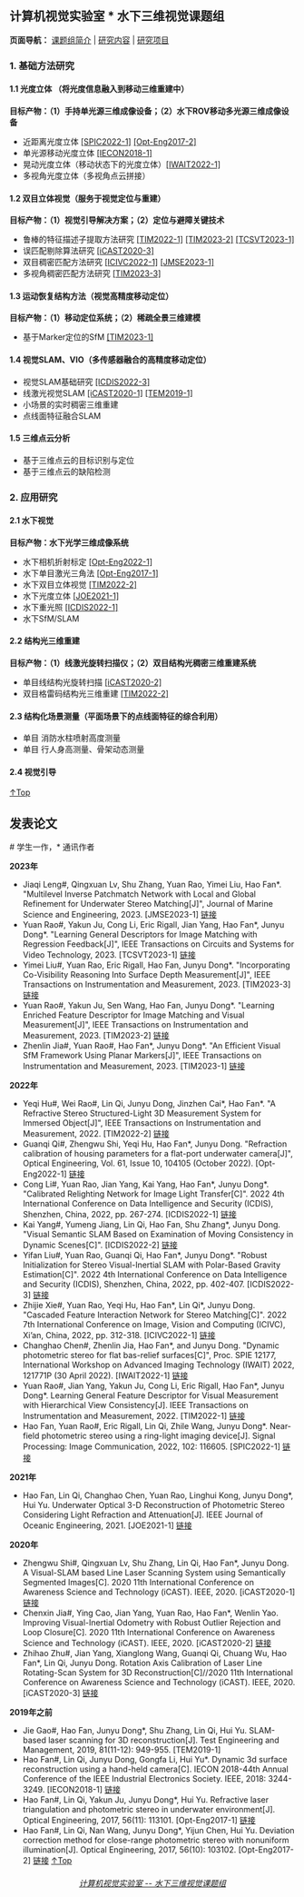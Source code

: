 ## 计算机视觉实验室 * 水下三维视觉课题组
**页面导航：** <a href="/index.html">课题组简介</a> | <a href="/research.html">研究内容</a> | <a href="/project.html">研究项目</a>
### 1. 基础方法研究
#### 1.1 光度立体 （将光度信息融入到移动三维重建中）
**目标产物：（1）手持单光源三维成像设备；（2）水下ROV移动多光源三维成像设备**
- 近距离光度立体 <a href='#SPIC2022-1'>[SPIC2022-1]</a> <a href='#Opt-Eng2017-2'>[Opt-Eng2017-2]</a>
- 单光源移动光度立体 <a href='#IECON2018-1'>[IECON2018-1]</a>
- 晃动光度立体（移动状态下的光度立体）<a href='#IWAIT2022-1'>[IWAIT2022-1]</a>
- 多视角光度立体（多视角点云拼接）

#### 1.2 双目立体视觉（服务于视觉定位与重建）
**目标产物：（1）视觉引导解决方案；（2）定位与避障关键技术**
- 鲁棒的特征描述子提取方法研究 <a href='#TIM2022-1'>[TIM2022-1]</a> <a href='#TIM2023-2'>[TIM2023-2]</a> <a href='#TCSVT023-1'>[TCSVT2023-1]</a>
- 误匹配剔除算法研究 <a href='#iCAST2020-3'>[iCAST2020-3]</a> 
- 双目稠密匹配方法研究 <a href='#ICIVC2022-1'>[ICIVC2022-1]</a> <a href='JMSE2023-1'>[JMSE2023-1]</a> 
- 多视角稠密匹配方法研究 <a href='#TIM2023-3'>[TIM2023-3]</a>

#### 1.3 运动恢复结构方法（视觉高精度移动定位）
**目标产物：（1）移动定位系统；（2）稀疏全景三维建模** 
- 基于Marker定位的SfM <a href='#TIM2023-1'>[TIM2023-1]</a>

#### 1.4 视觉SLAM、VIO（多传感器融合的高精度移动定位）
- 视觉SLAM基础研究 <a href='#ICDIS2022-3'>[ICDIS2022-3]</a>
- 线激光视觉SLAM <a href='#iCAST2020-1'>[iCAST2020-1]</a> <a href='#TEM2019-1'>[TEM2019-1]</a>
- 小场景的实时稠密三维重建
- 点线面特征融合SLAM

#### 1.5 三维点云分析
- 基于三维点云的目标识别与定位
- 基于三维点云的缺陷检测
 
### 2. 应用研究
#### 2.1 水下视觉
**目标产物：水下光学三维成像系统**
- 水下相机折射标定 <a href='#Opt-Eng2022-1'>[Opt-Eng2022-1]</a>
- 水下单目激光三角法 <a href='#Opt-Eng2017-1'>[Opt-Eng2017-1]</a>
- 水下双目立体视觉 <a href='#TIM2022-2'>[TIM2022-2]</a> 
- 水下光度立体 <a href='#JOE2021-1'>[JOE2021-1]</a>
- 水下重光照  <a href='#ICDIS2022-1'>[ICDIS2022-1]</a> 
- 水下SfM/SLAM

#### 2.2 结构光三维重建
**目标产物：（1）线激光旋转扫描仪；（2）双目结构光稠密三维重建系统**
- 单目线结构光旋转扫描 <a href='#iCAST2020-2'>[iCAST2020-2]</a>
- 双目格雷码结构光三维重建 <a href='#TIM2022-2'>[TIM2022-2]</a>

#### 2.3 结构化场景测量（平面场景下的点线面特征的综合利用）
- 单目 消防水柱喷射高度测量
- 单目 行人身高测量、骨架动态测量

#### 2.4 视觉引导

[↑Top](#Top)

## 发表论文 
\# 学生一作，\* 通讯作者

**2023年**
* Jiaqi Leng#, Qingxuan Lv, Shu Zhang, Yuan Rao, Yimei Liu, Hao Fan\*. "Multilevel Inverse Patchmatch Network with Local and Global Refinement for Underwater Stereo Matching[J]", Journal of Marine Science and Engineering, 2023. <a name='JMSE2023-1'>[JMSE2023-1]</a> <a href="https://www.mdpi.com/2077-1312/11/5/930">链接</a> 
* Yuan Rao#, Yakun Ju, Cong Li, Eric Rigall, Jian Yang, Hao Fan\*, Junyu Dong\*. "Learning General Descriptors for Image Matching with Regression Feedback[J]",  IEEE Transactions on Circuits and Systems for Video Technology, 2023. <a name='TCSVT2023-1'>[TCSVT2023-1]</a> <a href="https://ieeexplore.ieee.org/document/10102528">链接</a> 
* Yimei Liu#, Yuan Rao, Eric Rigall, Hao Fan, Junyu Dong\*. "Incorporating Co-Visibility Reasoning Into Surface Depth Measurement[J]", IEEE Transactions on Instrumentation and Measurement, 2023. <a name='TIM2023-3'>[TIM2023-3]</a> <a href="https://ieeexplore.ieee.org/document/10081062">链接</a> 
* Yuan Rao#, Yakun Ju, Sen Wang, Hao Fan, Junyu Dong\*. "Learning Enriched Feature Descriptor for Image Matching and Visual Measurement[J]", IEEE Transactions on Instrumentation and Measurement, 2023. <a name='TIM2023-2'>[TIM2023-2]</a> <a href="https://ieeexplore.ieee.org/document/10058693">链接</a> 
* Zhenlin Jia#, Yuan Rao#, Hao Fan\*, Junyu Dong\*. "An Efficient Visual SfM Framework Using Planar Markers[J]", IEEE Transactions on Instrumentation and Measurement, 2023. <a name='TIM2023-1'>[TIM2023-1]</a> <a href="https://ieeexplore.ieee.org/document/10041830/authors">链接</a> 

**2022年**
* Yeqi Hu#, Wei Rao#, Lin Qi, Junyu Dong, Jinzhen Cai\*, Hao Fan\*. "A Refractive Stereo Structured-Light 3D Measurement System for Immersed Object[J]", IEEE Transactions on Instrumentation and Measurement, 2022. <a name='TIM2022-2'>[TIM2022-2]</a> <a href="https://ieeexplore.ieee.org/abstract/document/9996430">链接</a> 
* Guanqi Qi#, Zhengwu Shi, Yeqi Hu, Hao Fan\*, Junyu Dong. "Refraction calibration of housing parameters for a flat-port underwater camera[J]", Optical Engineering, Vol. 61, Issue 10, 104105 (October 2022). <a name='Opt-Eng2022-1'>[Opt-Eng2022-1]</a> <a href="https://doi.org/10.1117/1.OE.61.10.104105">链接</a>
* Cong Li#, Yuan Rao, Jian Yang, Kai Yang, Hao Fan\*, Junyu Dong\*. "Calibrated Relighting Network for Image Light Transfer[C]". 2022 4th International Conference on Data Intelligence and Security (ICDIS), Shenzhen, China, 2022, pp. 267-274. <a name='ICDIS2022-1'>[ICDIS2022-1]</a> <a href="https://ieeexplore.ieee.org/abstract/document/9984852">链接</a>
* Kai Yang#, Yumeng Jiang, Lin Qi, Hao Fan, Shu Zhang\*, Junyu Dong. "Visual Semantic SLAM Based on Examination of Moving Consistency in Dynamic Scenes[C]". <a name='ICDIS2022-2'>[ICDIS2022-2]</a> <a href="https://ieeexplore.ieee.org/abstract/document/9984881">链接</a>
* Yifan Liu#, Yuan Rao, Guanqi Qi, Hao Fan\*, Junyu Dong\*. "Robust Initialization for Stereo Visual-Inertial SLAM with Polar-Based Gravity Estimation[C]". 2022 4th International Conference on Data Intelligence and Security (ICDIS), Shenzhen, China, 2022, pp. 402-407. <a name='ICDIS2022-3'>[ICDIS2022-3]</a> <a href="https://ieeexplore.ieee.org/abstract/document/9984882">链接</a>
* Zhijie Xie#, Yuan Rao, Yeqi Hu, Hao Fan\*, Lin Qi\*, Junyu Dong. "Cascaded Feature Interaction Network for Stereo Matching[C]". 2022 7th International Conference on Image, Vision and Computing (ICIVC), Xi’an, China, 2022, pp. 312-318. <a name='ICIVC2022-1'>[ICIVC2022-1]</a> <a href="https://ieeexplore.ieee.org/abstract/document/9886692">链接</a>
* Changhao Chen#, Zhenlin Jia, Hao Fan\*, and Junyu Dong. "Dynamic photometric stereo for flat bas-relief surfaces[C]", Proc. SPIE 12177, International Workshop on Advanced Imaging Technology (IWAIT) 2022, 121771P (30 April 2022). <a name='IWAIT2022-1'>[IWAIT2022-1]</a> <a href="https://doi.org/10.1117/12.2624226">链接</a> 
* Yuan Rao#, Jian Yang, Yakun Ju, Cong Li, Eric Rigall, Hao Fan\*, Junyu Dong\*. Learning General Feature Descriptor for Visual Measurement with Hierarchical View Consistency[J]. IEEE Transactions on Instrumentation and Measurement, 2022. <a name='TIM2022-1'>[TIM2022-1]</a> <a href="https://ieeexplore.ieee.org/document/9761834/authors">链接</a> 
* Hao Fan, Yuan Rao#, Eric Rigall, Lin Qi, Zhile Wang, Junyu Dong*. Near-field photometric stereo using a ring-light imaging device[J]. Signal Processing: Image Communication, 2022, 102: 116605.  <a name='SPIC2022-1'>[SPIC2022-1]</a> <a href="https://www.sciencedirect.com/science/article/pii/S0923596521003039">链接</a>

**2021年**
* Hao Fan, Lin Qi, Changhao Chen, Yuan Rao, Linghui Kong, Junyu Dong*, Hui Yu. Underwater Optical 3-D Reconstruction of Photometric Stereo Considering Light Refraction and Attenuation[J]. IEEE Journal of Oceanic Engineering, 2021. <a name='JOE2021-1'>[JOE2021-1]</a> <a href="https://ieeexplore.ieee.org/abstract/document/9491044">链接</a>

**2020年**
* Zhengwu Shi#, Qingxuan Lv, Shu Zhang, Lin Qi, Hao Fan*, Junyu Dong. A Visual-SLAM based Line Laser Scanning System using Semantically Segmented Images[C]. 2020 11th International Conference on Awareness Science and Technology (iCAST). IEEE, 2020. <a name='iCAST2020-1'>[iCAST2020-1]</a> <a href="https://ieeexplore.ieee.org/abstract/document/9319479/authors#authors">链接</a>
* Chenxin Jia#, Ying Cao, Jian Yang, Yuan Rao, Hao Fan*, Wenlin Yao. Improving Visual-Inertial Odometry with Robust Outlier Rejection and Loop Closure[C]. 2020 11th International Conference on Awareness Science and Technology (iCAST). IEEE, 2020. <a name='iCAST2020-2'>[iCAST2020-2]</a> <a href="https://ieeexplore.ieee.org/abstract/document/9319474/authors#authors">链接</a>
* Zhihao Zhu#, Jian Yang, Xianglong Wang, Guanqi Qi, Chuang Wu, Hao Fan*, Lin Qi, Junyu Dong. Rotation Axis Calibration of Laser Line Rotating-Scan System for 3D Reconstruction[C]//2020 11th International Conference on Awareness Science and Technology (iCAST). IEEE, 2020. <a name='iCAST2020-3'>[iCAST2020-3]</a> <a href="https://ieeexplore.ieee.org/abstract/document/9319495/authors#authors">链接</a>

**2019年之前**
* Jie Gao#, Hao Fan, Junyu Dong*, Shu Zhang, Lin Qi, Hui Yu. SLAM-based laser scanning for 3D reconstruction[J]. Test Engineering and Management, 2019, 81(11-12): 949-955. <a name='TEM2019-1'>[TEM2019-1]</a>
* Hao Fan#, Lin Qi, Junyu Dong, Gongfa Li, Hui Yu*. Dynamic 3d surface reconstruction using a hand-held camera[C]. IECON 2018-44th Annual Conference of the IEEE Industrial Electronics Society. IEEE, 2018: 3244-3249. <a name='IECON2018-1'>[IECON2018-1]</a> <a href="https://ieeexplore.ieee.org/abstract/document/8592826/authors#authors">链接</a>
* Hao Fan#, Lin Qi, Yakun Ju, Junyu Dong*, Hui Yu. Refractive laser triangulation and photometric stereo in underwater environment[J]. Optical Engineering, 2017, 56(11): 113101. <a name='Opt-Eng2017-1'>[Opt-Eng2017-1]</a> <a href="https://www.spiedigitallibrary.org/journals/Optical-Engineering/volume-56/issue-11/113101/Refractive-laser-triangulation-and-photometric-stereo-in-underwater-environment/10.1117/1.OE.56.11.113101.short?SSO=1">链接</a>
* Hao Fan#, Lin Qi, Nan Wang, Junyu Dong*, Yijun Chen, Hui Yu. Deviation correction method for close-range photometric stereo with nonuniform illumination[J]. Optical Engineering, 2017, 56(10): 103102. <a name='Opt-Eng2017-2'>[Opt-Eng2017-2]</a> <a href="https://www.spiedigitallibrary.org/journals/Optical-Engineering/volume-56/issue-10/103102/Deviation-correction-method-for-close-range-photometric-stereo-with-nonuniform/10.1117/1.OE.56.10.103102.short">链接</a>
[↑Top](#Top)

<h6 align = "center"> <a href="/index.html">计算机视觉实验室 -- 水下三维视觉课题组</a> </h6>
